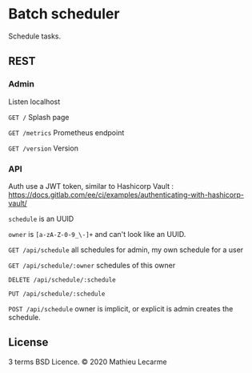 Batch scheduler
====

Schedule tasks.

REST
----

### Admin

Listen localhost

`GET /` Splash page

`GET /metrics` Prometheus endpoint

`GET /version` Version

### API

Auth use a JWT token, similar to Hashicorp Vault : https://docs.gitlab.com/ee/ci/examples/authenticating-with-hashicorp-vault/

`schedule` is an UUID

`owner` is `[a-zA-Z-0-9_\-]+` and can't look like an UUID.

`GET /api/schedule` all schedules for admin, my own schedule for a user

`GET /api/schedule/:owner` schedules of this owner

`DELETE /api/schedule/:schedule`

`PUT /api/schedule/:schedule`

`POST /api/schedule` owner is implicit, or explicit is admin creates the schedule.

License
-------

3 terms BSD Licence. © 2020 Mathieu Lecarme